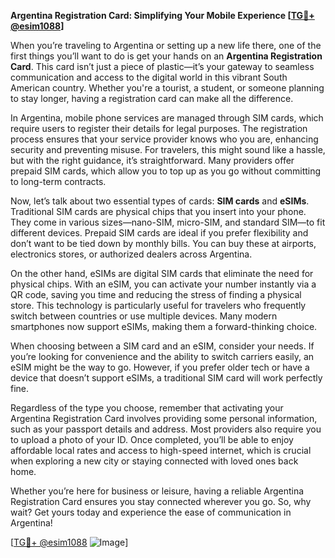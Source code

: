 **Argentina Registration Card: Simplifying Your Mobile Experience [[TG💪+ @esim1088](https://t.me/s/esim1088)]**

When you’re traveling to Argentina or setting up a new life there, one of the first things you’ll want to do is get your hands on an **Argentina Registration Card**. This card isn’t just a piece of plastic—it’s your gateway to seamless communication and access to the digital world in this vibrant South American country. Whether you're a tourist, a student, or someone planning to stay longer, having a registration card can make all the difference.

In Argentina, mobile phone services are managed through SIM cards, which require users to register their details for legal purposes. The registration process ensures that your service provider knows who you are, enhancing security and preventing misuse. For travelers, this might sound like a hassle, but with the right guidance, it’s straightforward. Many providers offer prepaid SIM cards, which allow you to top up as you go without committing to long-term contracts.

Now, let’s talk about two essential types of cards: **SIM cards** and **eSIMs**. Traditional SIM cards are physical chips that you insert into your phone. They come in various sizes—nano-SIM, micro-SIM, and standard SIM—to fit different devices. Prepaid SIM cards are ideal if you prefer flexibility and don’t want to be tied down by monthly bills. You can buy these at airports, electronics stores, or authorized dealers across Argentina. 

On the other hand, eSIMs are digital SIM cards that eliminate the need for physical chips. With an eSIM, you can activate your number instantly via a QR code, saving you time and reducing the stress of finding a physical store. This technology is particularly useful for travelers who frequently switch between countries or use multiple devices. Many modern smartphones now support eSIMs, making them a forward-thinking choice.

When choosing between a SIM card and an eSIM, consider your needs. If you’re looking for convenience and the ability to switch carriers easily, an eSIM might be the way to go. However, if you prefer older tech or have a device that doesn’t support eSIMs, a traditional SIM card will work perfectly fine.

Regardless of the type you choose, remember that activating your Argentina Registration Card involves providing some personal information, such as your passport details and address. Most providers also require you to upload a photo of your ID. Once completed, you’ll be able to enjoy affordable local rates and access to high-speed internet, which is crucial when exploring a new city or staying connected with loved ones back home.

Whether you’re here for business or leisure, having a reliable Argentina Registration Card ensures you stay connected wherever you go. So, why wait? Get yours today and experience the ease of communication in Argentina! 

[[TG💪+ @esim1088](https://t.me/s/esim1088) ![Image](https://i.postimg.cc/Y0z9fWf4/image.png)]